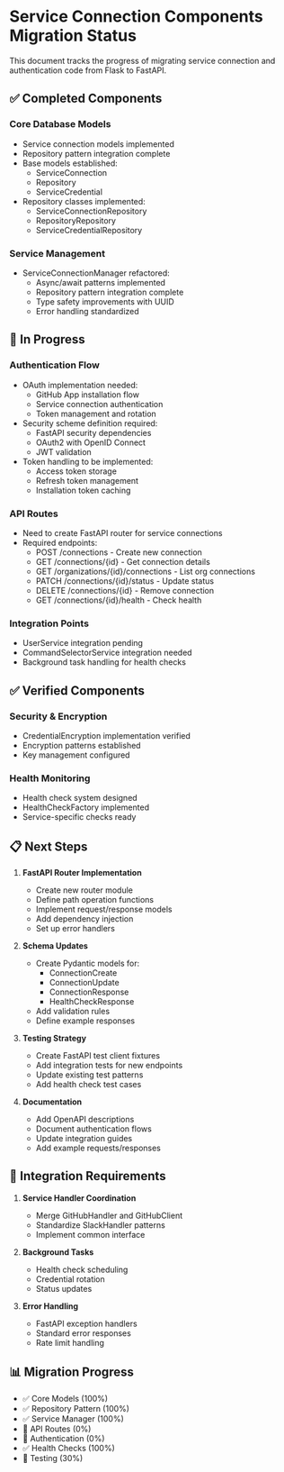 # Service Connection Components Migration Status

This document tracks the progress of migrating service connection and authentication code from Flask to FastAPI.

## ✅ Completed Components

### Core Database Models
- Service connection models implemented
- Repository pattern integration complete
- Base models established:
  - ServiceConnection
  - Repository
  - ServiceCredential
- Repository classes implemented:
  - ServiceConnectionRepository
  - RepositoryRepository
  - ServiceCredentialRepository

### Service Management
- ServiceConnectionManager refactored:
  - Async/await patterns implemented
  - Repository pattern integration complete
  - Type safety improvements with UUID
  - Error handling standardized

## 🚧 In Progress

### Authentication Flow
- OAuth implementation needed:
  - GitHub App installation flow
  - Service connection authentication
  - Token management and rotation
- Security scheme definition required:
  - FastAPI security dependencies
  - OAuth2 with OpenID Connect
  - JWT validation
- Token handling to be implemented:
  - Access token storage
  - Refresh token management
  - Installation token caching

### API Routes
- Need to create FastAPI router for service connections
- Required endpoints:
  - POST /connections - Create new connection
  - GET /connections/{id} - Get connection details
  - GET /organizations/{id}/connections - List org connections
  - PATCH /connections/{id}/status - Update status
  - DELETE /connections/{id} - Remove connection
  - GET /connections/{id}/health - Check health

### Integration Points
- UserService integration pending
- CommandSelectorService integration needed
- Background task handling for health checks

## ✅ Verified Components

### Security & Encryption
- CredentialEncryption implementation verified
- Encryption patterns established
- Key management configured

### Health Monitoring
- Health check system designed
- HealthCheckFactory implemented
- Service-specific checks ready

## 📋 Next Steps

1. **FastAPI Router Implementation**
   - Create new router module
   - Define path operation functions
   - Implement request/response models
   - Add dependency injection
   - Set up error handlers

2. **Schema Updates**
   - Create Pydantic models for:
     - ConnectionCreate
     - ConnectionUpdate
     - ConnectionResponse
     - HealthCheckResponse
   - Add validation rules
   - Define example responses

3. **Testing Strategy**
   - Create FastAPI test client fixtures
   - Add integration tests for new endpoints
   - Update existing test patterns
   - Add health check test cases

4. **Documentation**
   - Add OpenAPI descriptions
   - Document authentication flows
   - Update integration guides
   - Add example requests/responses

## 🔄 Integration Requirements

1. **Service Handler Coordination**
   - Merge GitHubHandler and GitHubClient
   - Standardize SlackHandler patterns
   - Implement common interface

2. **Background Tasks**
   - Health check scheduling
   - Credential rotation
   - Status updates

3. **Error Handling**
   - FastAPI exception handlers
   - Standard error responses
   - Rate limit handling

## 📊 Migration Progress

- ✅ Core Models (100%)
- ✅ Repository Pattern (100%)
- ✅ Service Manager (100%)
- 🚧 API Routes (0%)
- 🚧 Authentication (0%)
- ✅ Health Checks (100%)
- 🚧 Testing (30%)
